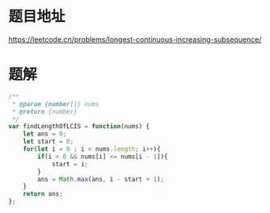 # 题目地址
https://leetcode.cn/problems/longest-continuous-increasing-subsequence/

# 题解
```js
/**
 * @param {number[]} nums
 * @return {number}
 */
var findLengthOfLCIS = function(nums) {
    let ans = 0;
    let start = 0;
    for(let i = 0 ; i < nums.length; i++){
        if(i > 0 && nums[i] <= nums[i - 1]){
            start = i;
        }
        ans = Math.max(ans, i - start + 1);
    }
    return ans;
};
```